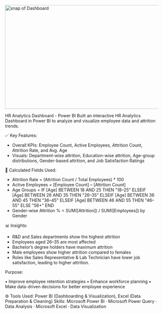<img width="616" height="341" alt="snap of Dashboard" src="https://github.com/user-attachments/assets/710ab256-7a4e-4287-bf4d-b81afd4cecf8" />

HR Analytics Dashboard - Power BI
Built an interactive HR Analytics Dashboard in Power BI to analyze and visualize employee data and attrition trends. 

✅ Key Features: 
- Overall KPIs: Employee Count, Active Employees, Attrition Count, Attrition Rate, and Avg. Age 
- Visuals: Department-wise attrition, Education-wise attrition, Age-group distributions, Gender-based attrition, and Job Satisfaction Ratings 

🧮 Calculated Fields Used: 
- Attrition Rate = (Attrition Count / Total Employees) * 100 
- Active Employees = [Employee Count] – [Attrition Count] 
- Age Groups = IF [Age] BETWEEN 18 AND 25 THEN "18–25" 
 ELSEIF [Age] BETWEEN 26 AND 35 THEN "26–35" 
 ELSEIF [Age] BETWEEN 36 AND 45 THEN "36–45" 
 ELSEIF [Age] BETWEEN 46 AND 55 THEN "46–55" 
 ELSE "56+" END 
- Gender-wise Attrition % = SUM([Attrition]) / SUM([Employees]) by Gender 

📊 Insights: 
- R&D and Sales departments show the highest attrition 
- Employees aged 26–35 are most affected 
- Bachelor’s degree holders have maximum attrition 
- Male employees show higher attrition compared to females 
- Roles like Sales Representative & Lab Technician have lower job satisfaction, leading to higher attrition.

Purpose:

• Improve employee retention strategies
• Enhance workforce planning
• Make data-driven decisions for better employee experience

⚙️ Tools Used: Power BI (Dashboarding & Visualization), Excel (Data Preparation & Cleaning)
Skills: Microsoft Power BI · Microsoft Power Query · Data Analysis · Microsoft Excel · Data Visualization

